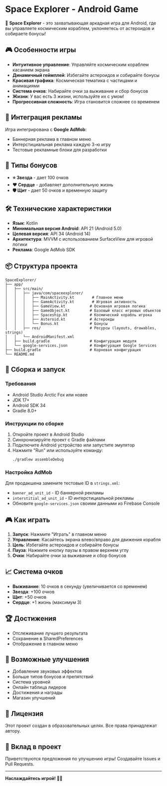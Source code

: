 # Space Explorer - Android Game

🚀 **Space Explorer** - это захватывающая аркадная игра для Android, где вы управляете космическим кораблем, уклоняетесь от астероидов и собираете бонусы!

## 🎮 Особенности игры

- **Интуитивное управление**: Управляйте космическим кораблем касанием экрана
- **Динамичный геймплей**: Избегайте астероидов и собирайте бонусы
- **Красивая графика**: Космическая тематика с частицами и анимациями
- **Система очков**: Набирайте очки за выживание и сбор бонусов
- **Жизни**: У вас есть 3 жизни, используйте их с умом!
- **Прогрессивная сложность**: Игра становится сложнее со временем

## 📱 Интеграция рекламы

Игра интегрирована с **Google AdMob**:
- Баннерная реклама в главном меню
- Интерстициальная реклама каждую 3-ю игру
- Тестовые рекламные блоки для разработки

## 🎯 Типы бонусов

- **⭐ Звезда** - дает 100 очков
- **❤️ Сердце** - добавляет дополнительную жизнь
- **🛡️ Щит** - дает 50 очков и временную защиту

## 🛠️ Технические характеристики

- **Язык**: Kotlin
- **Минимальная версия Android**: API 21 (Android 5.0)
- **Целевая версия**: API 34 (Android 14)
- **Архитектура**: MVVM с использованием SurfaceView для игровой логики
- **Реклама**: Google AdMob SDK

## 📦 Структура проекта

```
SpaceExplorer/
├── app/
│   ├── src/main/
│   │   ├── java/com/spaceexplorer/
│   │   │   ├── MainActivity.kt        # Главное меню
│   │   │   ├── GameActivity.kt        # Игровая активность
│   │   │   ├── GameView.kt           # Основная игровая логика
│   │   │   ├── GameObject.kt         # Базовый класс игровых объектов
│   │   │   ├── Spaceship.kt          # Космический корабль игрока
│   │   │   ├── Asteroid.kt           # Астероиды
│   │   │   └── Bonus.kt              # Бонусы
│   │   ├── res/                      # Ресурсы (layouts, drawables, strings)
│   │   └── AndroidManifest.xml
│   ├── build.gradle                  # Конфигурация модуля
│   └── google-services.json          # Конфигурация Google Services
├── build.gradle                      # Корневая конфигурация
└── README.md
```

## 🚀 Сборка и запуск

### Требования
- Android Studio Arctic Fox или новее
- JDK 17+
- Android SDK 34
- Gradle 8.0+

### Инструкции по сборке
1. Откройте проект в Android Studio
2. Синхронизируйте проект с Gradle файлами
3. Подключите Android устройство или запустите эмулятор
4. Нажмите "Run" или используйте команду:
   ```bash
   ./gradlew assembleDebug
   ```

### Настройка AdMob
Для продакшена замените тестовые ID в `strings.xml`:
- `banner_ad_unit_id` - ID баннерной рекламы
- `interstitial_ad_unit_id` - ID интерстициальной рекламы
- Обновите `google-services.json` своими данными из Firebase Console

## 🎮 Как играть

1. **Запуск**: Нажмите "Играть" в главном меню
2. **Управление**: Касайтесь экрана влево/вправо для движения корабля
3. **Цель**: Избегайте астероидов и собирайте бонусы
4. **Пауза**: Нажмите кнопку паузы в правом верхнем углу
5. **Очки**: Набирайте очки за выживание и сбор бонусов

## 📈 Система очков

- **Выживание**: 10 очков в секунду (увеличивается со временем)
- **Звезда**: +100 очков
- **Щит**: +50 очков
- **Сердце**: +1 жизнь (максимум 3)

## 🏆 Достижения

- Отслеживание лучшего результата
- Сохранение в SharedPreferences
- Отображение в главном меню

## 🔧 Возможные улучшения

- Добавление звуковых эффектов
- Больше типов бонусов и препятствий
- Система уровней
- Онлайн таблица лидеров
- Достижения и награды
- Магазин улучшений

## 📄 Лицензия

Этот проект создан в образовательных целях. Все права принадлежат автору.

## 🤝 Вклад в проект

Приветствуются предложения по улучшению игры! Создавайте Issues и Pull Requests.

---

**Наслаждайтесь игрой! 🚀✨**